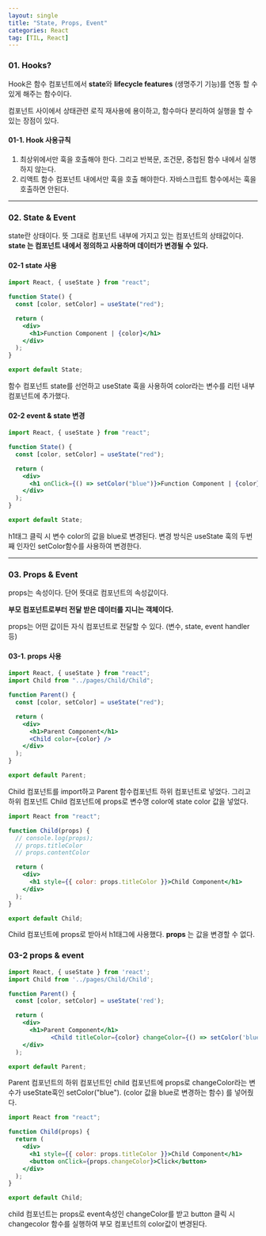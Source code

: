 ```yaml
---
layout: single
title: "State, Props, Event"
categories: React
tag: [TIL, React]
---
```


### 01. Hooks?

Hook은 함수 컴포넌트에서 **state**와 **lifecycle features** (생명주기 기능)를 연동 할 수 있게 해주는 함수이다.

컴포넌트 사이에서 상태관련 로직 재사용에 용이하고, 함수마다 분리하여 실행을 할 수 있는 장점이 있다.

#### 01-1. Hook 사용규칙

1. 최상위에서만 훅을 호출해야 한다. 그리고 반복문, 조건문, 중첩된 함수 내에서 실행하지 않는다.
2. 리액트 함수 컴포넌트 내에서만 훅을 호출 해야한다. 자바스크립트 함수에서는 훅을 호출하면 안된다.

---

### 02. State & Event

state란 상태이다. 뜻 그대로 컴포넌트 내부에 가지고 있는 컴포넌트의 상태값이다. **state 는 컴포넌트 내에서 정의하고 사용하며 데이터가 변경될 수 있다.**

#### 02-1 state 사용

```jsx
import React, { useState } from "react";

function State() {
  const [color, setColor] = useState("red");

  return (
    <div>
      <h1>Function Component | {color}</h1>
    </div>
  );
}

export default State;
```

함수 컴포넌트 state를 선언하고 useState 훅을 사용하여 color라는 변수를 리턴 내부 컴포넌트에 추가했다.

#### 02-2 event & state 변경

```jsx
import React, { useState } from "react";

function State() {
  const [color, setColor] = useState("red");

  return (
    <div>
      <h1 onClick={() => setColor("blue")}>Function Component | {color}</h1>
    </div>
  );
}

export default State;
```

h1태그 클릭 시 변수 color의 값을 blue로 변경된다. 변경 방식은 useState 훅의 두번째 인자인 setColor함수를 사용하여 변경한다.

---

### 03. Props & Event

props는 속성이다. 단어 뜻대로 컴포넌트의 속성값이다.

**부모 컴포넌트로부터 전달 받은 데이터를 지니는 객체이다.**

props는 어떤 값이든 자식 컴포넌트로 전달할 수 있다. (변수, state, event handler 등)

#### 03-1. props 사용

```jsx
import React, { useState } from "react";
import Child from "../pages/Child/Child";

function Parent() {
  const [color, setColor] = useState("red");

  return (
    <div>
      <h1>Parent Component</h1>
      <Child color={color} />
    </div>
  );
}

export default Parent;
```

Child 컴포넌트를 import하고 Parent 함수컴포넌트 하위 컴포넌트로 넣었다. 그리고 하위 컴포넌트 Child 컴포넌트에 props로 변수명 color에 state color 값을 넣었다.

```jsx
import React from "react";

function Child(props) {
  // console.log(props);
  // props.titleColor
  // props.contentColor

  return (
    <div>
      <h1 style={{ color: props.titleColor }}>Child Component</h1>
    </div>
  );
}

export default Child;
```

Child 컴포넌트에 props로 받아서 h1태그에 사용했다. **props** 는 값을 변경할 수 없다.

### 03-2 props & event

```jsx
import React, { useState } from 'react';
import Child from '../pages/Child/Child';

function Parent() {
  const [color, setColor] = useState('red');

  return (
    <div>
      <h1>Parent Component</h1>
			<Child titleColor={color} changeColor={() => setColor('blue')} />
    </div>
  );

export default Parent;
```

Parent 컴포넌트의 하위 컴포넌트인 child 컴포넌트에 props로 changeColor라는 변수가 useState훅인 setColor("blue"). (color 값을 blue로 변경하는 함수) 를 넣어줬다.

```jsx
import React from "react";

function Child(props) {
  return (
    <div>
      <h1 style={{ color: props.titleColor }}>Child Component</h1>
      <button onClick={props.changeColor}>Click</button>
    </div>
  );
}

export default Child;
```

child 컴포넌트는 props로 event속성인 changeColor를 받고 button 클릭 시 changecolor 함수를 실행하여 부모 컴포넌트의 color값이 변경된다.
